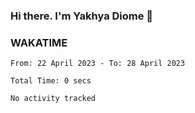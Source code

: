 ### Hi there. I'm Yakhya Diome 👋

### WAKATIME
<!--START_SECTION:waka-->

```text
From: 22 April 2023 - To: 28 April 2023

Total Time: 0 secs

No activity tracked
```

<!--END_SECTION:waka-->
